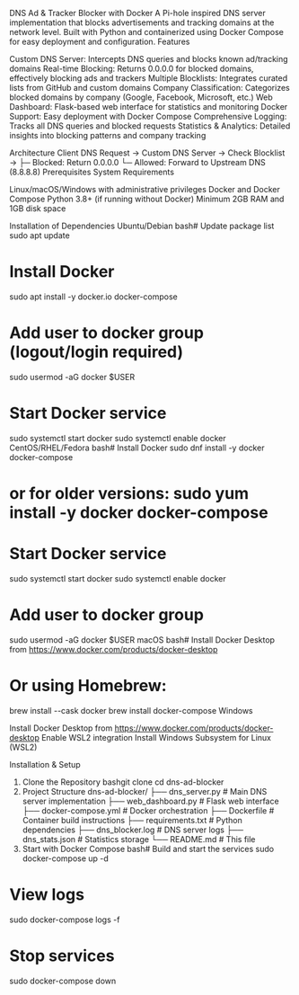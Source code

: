 DNS Ad & Tracker Blocker with Docker
A Pi-hole inspired DNS server implementation that blocks advertisements and tracking domains at the network level. Built with Python and containerized using Docker Compose for easy deployment and configuration.
Features

Custom DNS Server: Intercepts DNS queries and blocks known ad/tracking domains
Real-time Blocking: Returns 0.0.0.0 for blocked domains, effectively blocking ads and trackers
Multiple Blocklists: Integrates curated lists from GitHub and custom domains
Company Classification: Categorizes blocked domains by company (Google, Facebook, Microsoft, etc.)
Web Dashboard: Flask-based web interface for statistics and monitoring
Docker Support: Easy deployment with Docker Compose
Comprehensive Logging: Tracks all DNS queries and blocked requests
Statistics & Analytics: Detailed insights into blocking patterns and company tracking

Architecture
Client DNS Request → Custom DNS Server → Check Blocklist → 
├─ Blocked: Return 0.0.0.0
└─ Allowed: Forward to Upstream DNS (8.8.8.8)
Prerequisites
System Requirements

Linux/macOS/Windows with administrative privileges
Docker and Docker Compose
Python 3.8+ (if running without Docker)
Minimum 2GB RAM and 1GB disk space

Installation of Dependencies
Ubuntu/Debian
bash# Update package list
sudo apt update

# Install Docker
sudo apt install -y docker.io docker-compose

# Add user to docker group (logout/login required)
sudo usermod -aG docker $USER

# Start Docker service
sudo systemctl start docker
sudo systemctl enable docker
CentOS/RHEL/Fedora
bash# Install Docker
sudo dnf install -y docker docker-compose
# or for older versions: sudo yum install -y docker docker-compose

# Start Docker service
sudo systemctl start docker
sudo systemctl enable docker

# Add user to docker group
sudo usermod -aG docker $USER
macOS
bash# Install Docker Desktop from https://www.docker.com/products/docker-desktop
# Or using Homebrew:
brew install --cask docker
brew install docker-compose
Windows

Install Docker Desktop from https://www.docker.com/products/docker-desktop
Enable WSL2 integration
Install Windows Subsystem for Linux (WSL2)

Installation & Setup
1. Clone the Repository
bashgit clone <repository-url>
cd dns-ad-blocker
2. Project Structure
dns-ad-blocker/
├── dns_server.py              # Main DNS server implementation
├── web_dashboard.py           # Flask web interface
├── docker-compose.yml         # Docker orchestration
├── Dockerfile                 # Container build instructions
├── requirements.txt           # Python dependencies
├── dns_blocker.log           # DNS server logs
├── dns_stats.json            # Statistics storage
└── README.md                 # This file
3. Start with Docker Compose
bash# Build and start the services
sudo docker-compose up -d

# View logs
sudo docker-compose logs -f

# Stop services
sudo docker-compose down
